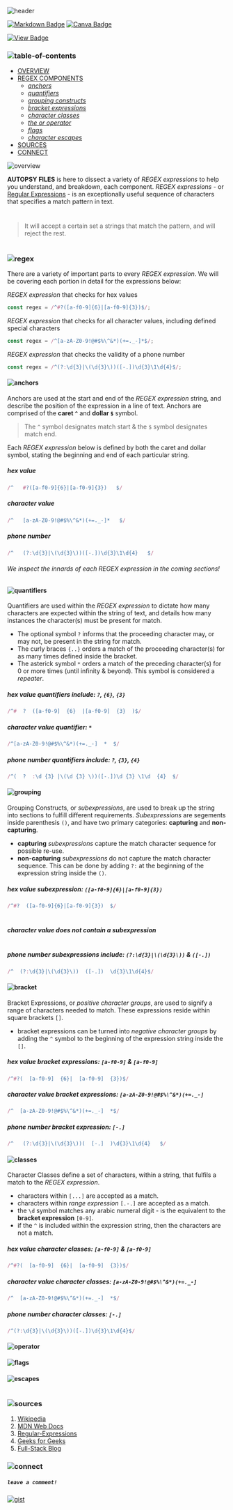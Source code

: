 ![header](./blood-stained/header.png)

[![Markdown Badge](https://img.shields.io/badge/markdown-teal.svg?&logo=Markdown&logoColor=white)](https://canva.com/)
[![Canva Badge](https://img.shields.io/badge/canva-tan.svg?&logo=Canva&logoColor=white)](https://canva.com/)

[![View Badge](https://img.shields.io/badge/view-darkmode-maroon.svg?&logo=Github&logoColor=white)](https://canva.com/)

### ![table-of-contents](./blood-stained/toc.png)

  - [OVERVIEW](#overview)
  - [REGEX COMPONENTS](#regex)
    - [*anchors*](#anchors)
    - [*quantifiers*](#quantifiers)
    - [*grouping constructs*](#grouping)
    - [*bracket expressions*](#bracket)
    - [*character classes*](#classes)
    - [*the or operator*](#operator)
    - [*flags*](#flags)
    - [*character escapes*](#escapes)
  - [SOURCES](#sources)
  - [CONNECT](#connect)

![overview](./blood-stained/1.png)

**AUTOPSY FILES** is here to dissect a variety of *REGEX expressions* to help you understand, and breakdown, each component.
*REGEX expressions* - or [Regular Expressions](https://developer.mozilla.org/en-US/docs/Web/JavaScript/Guide/Regular_expressions) - is an exceptionally useful sequence of characters that specifies a match pattern in text. 

#
> It will accept a certain set a strings that match the pattern, and will reject the rest.
#

### ![regex](./blood-stained/2.png)

There are a variety of important parts to every *REGEX expression*. We will be covering each portion in detail for the expressions below:


*REGEX expression* that checks for hex values
```javascript
const regex = /^#?([a-f0-9]{6}|[a-f0-9]{3})$/;
```

*REGEX expression* that checks for all character values, including defined special characters
```javascript
const regex = /^[a-zA-Z0-9!@#$%\^&*)(+=._-]*$/;
```

*REGEX expression* that checks the validity of a phone number
```javascript
const regex = /^(?:\d{3}|\(\d{3}\))([-.])\d{3}\1\d{4}$/;
```

#### ![anchors](./blood-stained/5.png)

Anchors are used at the start and end of the *REGEX expression* string, and describe the position of the expression in a line of text. Anchors are comprised of the **caret `^`** and **dollar `$`** symbol.

>The `^` symbol designates match start & the `$` symbol designates match end.

Each *REGEX expression* below is defined by both the caret and dollar symbol, stating the beginning and end of each particular string.

##### hex value
```javascript
/^   #?([a-f0-9]{6}|[a-f0-9]{3})   $/
```

##### character value
```javascript
/^   [a-zA-Z0-9!@#$%\^&*)(+=._-]*   $/
```

##### phone number
```javascript
/^   (?:\d{3}|\(\d{3}\))([-.])\d{3}\1\d{4}   $/
```

###### We inspect the innards of each *REGEX expression* in the coming sections!

#### ![quantifiers](./blood-stained/6.png)

Quantifiers are used within the *REGEX expression* to dictate how many characters are expected within the string of text, and details how many instances the character(s) must be present for match.

* The optional symbol `?` informs that the proceeding character may, or may not, be present in the string for match.
* The curly braces `{..}` orders a match of the proceeding character(s) for as many times defined inside the bracket.
* The asterick symbol `*` orders a match of the preceding character(s) for 0 or more times (until infinity & beyond). This symbol is considered a *repeater*.

##### hex value *quantifiers* include: `?`, `{6}`, `{3}`
```javascript
/^#  ?  ([a-f0-9]  {6}  |[a-f0-9]  {3}  )$/
```
##### character value *quantifier*: `*`
```javascript
/^[a-zA-Z0-9!@#$%\^&*)(+=._-]  *  $/
```
##### phone number *quantifiers* include: `?`, `{3}`, `{4}`
```javascript
/^(  ?  :\d {3} |\(\d {3} \))([-.])\d {3} \1\d  {4}  $/
```

#### ![grouping](./blood-stained/7.png)

Grouping Constructs, or *subexpressions*, are used to break up the string into sections to fulfill different requirements. *Subexpressions* are segements inside parenthesis `()`, and have two primary categories: **capturing** and **non-capturing**.

* **capturing** *subexpressions* capture the match character sequence for possible re-use.
* **non-capturing** *subexpressions* do not capture the match character sequence. This can be done by adding `?:` at the beginning of the expression string inside the `()`.


##### hex value *subexpression*: `([a-f0-9]{6}|[a-f0-9]{3})`
```javascript
/^#?  ([a-f0-9]{6}|[a-f0-9]{3})  $/
```
#
##### character value does not contain a *subexpression*
#

##### phone number *subexpressions* include: `(?:\d{3}|\(\d{3}\))` & `([-.])`
```javascript
/^  (?:\d{3}|\(\d{3}\))  ([-.])  \d{3}\1\d{4}$/
```

#### ![bracket](./blood-stained/8.png)

Bracket Expressions, or *positive character groups*, are used to signify a range of characters needed to match. These expressions reside within square brackets `[]`.

* bracket expressions can be turned into *negative character groups* by adding the `^` symbol to the beginning of the expression string inside the `[]`.

##### hex value *bracket expressions*: `[a-f0-9]` & `[a-f0-9]`
```javascript
/^#?(  [a-f0-9]  {6}|  [a-f0-9]  {3})$/
```

##### character value *bracket expressions*: `[a-zA-Z0-9!@#$%\^&*)(+=._-] `
```javascript
/^  [a-zA-Z0-9!@#$%\^&*)(+=._-]  *$/
```

##### phone number *bracket expression*: `[-.]`
```javascript
/^   (?:\d{3}|\(\d{3}\))(  [-.]  )\d{3}\1\d{4}   $/
```

#### ![classes](./blood-stained/9.png)

Character Classes define a set of characters, within a string, that fulfils a match to the *REGEX expression*.

* characters within `[...]` are accepted as a match.
* characters within *range expression* `[.-.]` are accepted as a match.
* the `\d` symbol matches any arabic numeral digit - is the equivalent to the **bracket expression** `[0-9]`.
* if the `^` is included within the expression string, then the characters are not a match.


##### hex value *character classes*: `[a-f0-9]` & `[a-f0-9]`
```javascript
/^#?(  [a-f0-9]  {6}|  [a-f0-9]  {3})$/
```

##### character value *character classes*: `[a-zA-Z0-9!@#$%\^&*)(+=._-] `
```javascript
/^  [a-zA-Z0-9!@#$%\^&*)(+=._-]  *$/
```

##### phone number *character classes*: `[-.]`
```javascript
/^(?:\d{3}|\(\d{3}\))([-.])\d{3}\1\d{4}$/
```




#### ![operator](./blood-stained/10.png)
#### ![flags](./blood-stained/11.png)
#### ![escapes](./blood-stained/12.png)

#

### ![sources](./blood-stained/3.png)

1. [Wikipedia](https://en.wikipedia.org/wiki/Regular_expression)
2. [MDN Web Docs](https://developer.mozilla.org/en-US/docs/Web/JavaScript/Guide/Regular_expressions)
3. [Regular-Expressions](https://www.regular-expressions.info/)
4. [Geeks for Geeks](https://www.geeksforgeeks.org/write-regular-expressions/)
5. [Full-Stack Blog](https://coding-boot-camp.github.io/full-stack/computer-science/regex-tutorial)

### ![connect](./blood-stained/4.png)

##### `leave a comment!`

[![gist](https://img.shields.io/badge/gist-christiecamp-salmon.svg?&logo=Github&logoColor=white)](https://gist.github.com/christiecamp)